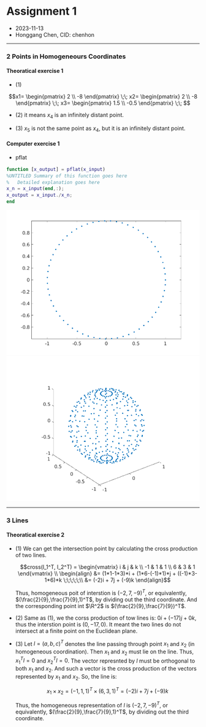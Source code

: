 # Assignment 1
+ 2023-11-13
+ Honggang Chen, CID: chenhon 
---
### 2 Points in Homogeneours  Coordinates
####  Theoratical exercise 1
+ (1)
```math
x1=
\begin{pmatrix}
2 \\
-8
\end{pmatrix}
\;\;

x2=
\begin{pmatrix}
2 \\
-8
\end{pmatrix}
\;\;


x3=
\begin{pmatrix}
1.5 \\
-0.5
\end{pmatrix}
\;\;

```

+ (2)
it means $x_4$ is an infinitely distant point.

+ (3)
$x_5$ is not the same point as $x_4$, but it is an infinitely distant point.

####  Computer exercise 1
+ pflat
```matlab
function [x_output] = pflat(x_input)
%UNTITLED Summary of this function goes here
%   Detailed explanation goes here
x_n = x_input(end,:);
x_output = x_input./x_n;
end
```
![x2D](./2_x2d.png)
![x3d](./2_x3d.png)

---
### 3 Lines
####  Theoratical exercise 2
+ (1)
  We can get the intersection point by calculating the cross production of two lines.

  ```math 
  cross(l_1^T, l_2^T) = 
  \begin{vmatrix}
  i  & j & k \\
  -1 & 1 & 1 \\
  6  & 3 & 1 
  \end{vmatrix} \\
  \begin{align}
   &= (1*1-1*3)*i + (1*6-(-1)*1)*j + ((-1)*3-1*6)*k  \;\;\;\;\;\\
   &= (-2)i + 7j + (-9)k
  \end{align}
  ```

  Thus, homogeneous poit of interstion is $(-2,7,-9)^T$, or equivalently, $(\frac{2}{9},\frac{7}{9},1)^T$, by dividing out the third coordinate. And the corresponding point int $\R^2$ is $(\frac{2}{9},\frac{7}{9})^T$.

+ (2) 
  Same as (1), we the corss production of tow lines is: $0i+(-17)j+0k$, thus the interstion point is $(0,-17,0)$. It meant the two lines do not intersect at a finite point on the Euclidean plane.

+ (3)
  Let $l=(a,b,c)^T$ denotes the line passing through point $x_1$ and $x_2$ (in homogeneous coordination). Then $x_1$ and $x_2$ must lie on the line. Thus, $x_1^Tl=0$ and $x_2^Tl=0$. The vector represnted by $l$ must be orthogonal to both $x_1$ and $x_2$. And such a vector is the cross production of the vectors represented by $x_1$ and $x_2$. So, the line is:

  ```math
  x_1 \times x_2 = (-1,1,1)^T \times (6,3,1)^T = (-2)i+7j+(-9)k
  ```

  Thus, the homogeneous representation of $l$ is $(-2,7,-9)^T$, or equivalently,  $(\frac{2}{9},\frac{7}{9},1)^T$, by dividing out the third coordinate. 
  <!-- https://cseweb.ucsd.edu/classes/sp06/cse152/hw1sol.pdf -->